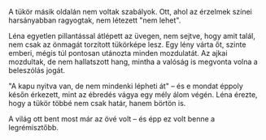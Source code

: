A tükör másik oldalán nem voltak szabályok. Ott, ahol az érzelmek színei harsányabban ragyogtak, nem létezett "nem lehet".

Léna egyetlen pillantással átlépett az üvegen, nem sejtve, hogy amit talál, nem csak az önmagát torzított tükörképe lesz. Egy lény várta őt, szinte emberi, mégis túl pontosan utánozta minden mozdulatát. Az ajkai mozdultak, de nem hallatszott hang, mintha a valóság is megvonta volna a beleszólás jogát.

"A kapu nyitva van, de nem mindenki lépheti át" – és e mondat éppoly későn érkezett, mint az ébredés vágya egy mély álom végén. Léna érezte, hogy a tükör többé nem csak határ, hanem börtön is.

A világ ott bent most már az övé volt – és épp ez volt benne a legrémisztőbb.